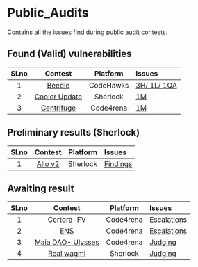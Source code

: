 # Public_Audits
Contains all the issues find during public audit contests.

## Found (Valid) vulnerabilities


|Sl.no|Contest|Platform|Issues|
|:-:|:-:|:-:|:--
|1|[Beedle]()|CodeHawks|[3H/ 1L/ 1QA](https://github.com/Abelaby/Public_Audits/blob/main/Audits/CodeHawks/Beedle/Findings.md)|
|2|[Cooler Update]()|Sherlock|[1M]()|
|3|[Centrifuge]()|Code4rena|[1M](https://github.com/code-423n4/2023-09-centrifuge-findings/issues/542)|

## Preliminary results (Sherlock)

|Sl.no|Contest|Platform|Issues|
|:-:|:-:|:-:|:--
|1|[Allo v2]()|Sherlock|[Findings]()|

## Awaiting result

|Sl.no|Contest|Platform|Issues|
|:-:|:-:|:-:|:--
|1|[Certora-FV]()|Code4rena|[Escalations]()|
|2|[ENS]()|Code4rena|[Escalations]()|
|3|[Maia DAO- Ulysses]()|Code4rena|[Judging]()|
|4|[Real wagmi]()|Sherlock|[Judging]()|
